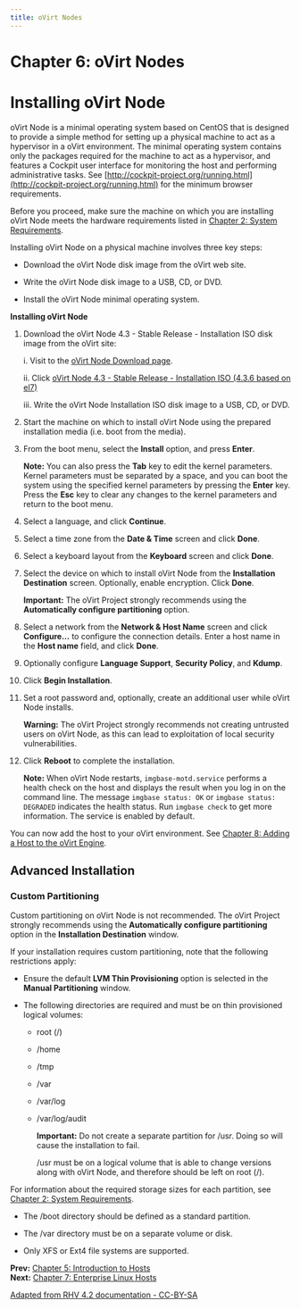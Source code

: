 ```yaml
---
title: oVirt Nodes
---
```


# Chapter 6: oVirt Nodes

# Installing oVirt Node

oVirt Node is a minimal operating system based on CentOS that is designed to provide a simple method for setting up a physical machine to act as a hypervisor in a oVirt environment. The minimal operating system contains only the packages required for the machine to act as a hypervisor, and features a Cockpit user interface for monitoring the host and performing administrative tasks. See [http://cockpit-project.org/running.html](http://cockpit-project.org/running.html) for the minimum browser requirements.

Before you proceed, make sure the machine on which you are installing oVirt Node meets the hardware requirements listed in [Chapter 2: System Requirements](chap-System_Requirements).

Installing oVirt Node on a physical machine involves three key steps:

* Download the oVirt Node disk image from the oVirt web site.

* Write the oVirt Node disk image to a USB, CD, or DVD.

* Install the oVirt Node minimal operating system.

**Installing oVirt Node**

1. Download the oVirt Node 4.3 - Stable Release - Installation ISO disk image from the oVirt site:

    i. Visit to the [oVirt Node Download page](/download/node.html).

    ii. Click [oVirt Node 4.3 - Stable Release - Installation ISO (4.3.6 based on el7)](https://resources.ovirt.org/pub/ovirt-4.3/iso/ovirt-node-ng-installer/4.3.6-2019092614/el7/ovirt-node-ng-installer-4.3.6-2019092614.el7.iso)

    iii. Write the oVirt Node Installation ISO disk image to a USB, CD, or DVD.

2. Start the machine on which to install oVirt Node using the prepared installation media (i.e. boot from the media).

3. From the boot menu, select the **Install** option, and press **Enter**.

    **Note:** You can also press the **Tab** key to edit the kernel parameters. Kernel parameters must be separated by a space, and you can boot the system using the specified kernel parameters by pressing the **Enter** key. Press the **Esc** key to clear any changes to the kernel parameters and return to the boot menu.

4. Select a language, and click **Continue**.

5. Select a time zone from the **Date & Time** screen and click **Done**.

6. Select a keyboard layout from the **Keyboard** screen and click **Done**.

7. Select the device on which to install oVirt Node from the **Installation Destination** screen. Optionally, enable encryption. Click **Done**.

    **Important:** The oVirt Project strongly recommends using the **Automatically configure partitioning** option.

8. Select a network from the **Network & Host Name** screen and click **Configure...** to configure the connection details. Enter a host name in the **Host name** field, and click **Done**.

9. Optionally configure **Language Support**, **Security Policy**, and **Kdump**.

10. Click **Begin Installation**.

11. Set a root password and, optionally, create an additional user while oVirt Node installs.

    **Warning:** The oVirt Project strongly recommends not creating untrusted users on oVirt Node, as this can lead to exploitation of local security vulnerabilities.

12. Click **Reboot** to complete the installation.

    **Note:** When oVirt Node restarts, `imgbase-motd.service` performs a health check on the host and displays the result when you log in on the command line. The message `imgbase status: OK` or `imgbase status: DEGRADED` indicates the health status. Run `imgbase check` to get more information. The service is enabled by default.

You can now add the host to your oVirt environment. See [Chapter 8: Adding a Host to the oVirt Engine](chap-Adding_a_Host_to_the_oVirt_Engine).

## Advanced Installation

### Custom Partitioning

Custom partitioning on oVirt Node is not recommended. The oVirt Project strongly recommends using the **Automatically configure partitioning** option in the **Installation Destination** window.

If your installation requires custom partitioning, note that the following restrictions apply:

* Ensure the default **LVM Thin Provisioning** option is selected in the **Manual Partitioning** window.

* The following directories are required and must be on thin provisioned logical volumes:

  * root (/)

  * /home

  * /tmp

  * /var

  * /var/log

  * /var/log/audit

    **Important:** Do not create a separate partition for /usr. Doing so will cause the installation to fail.

    /usr must be on a logical volume that is able to change versions along with oVirt Node, and therefore should be left on root (/).

For information about the required storage sizes for each partition, see [Chapter 2: System Requirements](chap-System_Requirements).

* The /boot directory should be defined as a standard partition.

* The /var directory must be on a separate volume or disk.

* Only XFS or Ext4 file systems are supported.


**Prev:** [Chapter 5: Introduction to Hosts](chap-Introduction_to_Hosts) <br>
**Next:** [Chapter 7: Enterprise Linux Hosts](chap-Enterprise_Linux_Hosts)

[Adapted from RHV 4.2 documentation - CC-BY-SA](https://access.redhat.com/documentation/en-us/red_hat_virtualization/4.2/html/installation_guide/advanced_rhvh_install)
